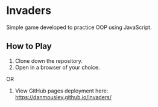 # Invaders

Simple game developed to practice OOP using JavaScript.

## How to Play

1. Clone down the repository.
2. Open in a browser of your choice.

OR

1. View GitHub pages deployment here: 
https://danmousley.github.io/invaders/
